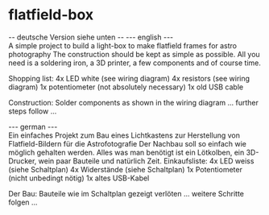 # flatfield-box
-- deutsche Version siehe unten --
--- english ---   
A simple project to build a light-box to make flatfield frames for astro photography
The construction should be kept as simple as possible.
All you need is a soldering iron, a 3D printer, a few components and of course time.

Shopping list:
4x LED white (see wiring diagram)
4x resistors (see wiring diagram)
1x potentiometer (not absolutely necessary)
1x old USB cable

Construction:
Solder components as shown in the wiring diagram
... further steps follow ...

--- german ---   
Ein einfaches Projekt zum Bau eines Lichtkastens zur Herstellung von Flatfield-Bildern für die Astrofotografie
Der Nachbau soll so einfach wie möglich gehalten werden.
Alles was man benötigt ist ein Lötkolben, ein 3D-Drucker, wein paar Bauteile und natürlich Zeit.
Einkaufsliste:
4x LED weiss (siehe Schaltplan)
4x Widerstände (siehe Schaltplan)
1x Potentiometer (nicht unbedingt nötig)
1x altes USB-Kabel

Der Bau:
Bauteile wie im Schaltplan gezeigt verlöten
... weitere Schritte folgen ...

